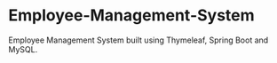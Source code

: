 # Employee-Management-System
Employee Management System built using Thymeleaf, Spring Boot and MySQL.
